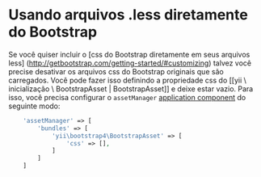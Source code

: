 Usando arquivos .less diretamente do Bootstrap
===========================================

Se você quiser incluir o [css do Bootstrap diretamente em seus arquivos less] (http://getbootstrap.com/getting-started/#customizing)
talvez você precise desativar os arquivos css do Bootstrap originais que são carregados.
Você pode fazer isso definindo a propriedade css do [[yii \ inicialização \ BootstrapAsset | BootstrapAsset]] e deixe estar vazio.
Para isso, você precisa configurar o `assetManager` [application component](https://github.com/yiisoft/yii2/blob/master/docs/guide/structure-application-components.md) 
do seguinte modo:

```php
    'assetManager' => [
        'bundles' => [
            'yii\bootstrap4\BootstrapAsset' => [
                'css' => [],
            ]
        ]
    ]
```
